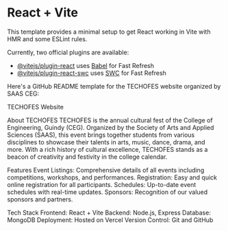 # React + Vite

This template provides a minimal setup to get React working in Vite with HMR and some ESLint rules.

Currently, two official plugins are available:

- [@vitejs/plugin-react](https://github.com/vitejs/vite-plugin-react/blob/main/packages/plugin-react/README.md) uses [Babel](https://babeljs.io/) for Fast Refresh
- [@vitejs/plugin-react-swc](https://github.com/vitejs/vite-plugin-react-swc) uses [SWC](https://swc.rs/) for Fast Refresh

Here's a GitHub README template for the TECHOFES website organized by SAAS CEG:

TECHOFES Website

About TECHOFES
TECHOFES is the annual cultural fest of the College of Engineering, Guindy (CEG). Organized by the Society of Arts and Applied Sciences (SAAS), this event brings together students from various disciplines to showcase their talents in arts, music, dance, drama, and more. With a rich history of cultural excellence, TECHOFES stands as a beacon of creativity and festivity in the college calendar.

Features
Event Listings: Comprehensive details of all events including competitions, workshops, and performances.
Registration: Easy and quick online registration for all participants.
Schedules: Up-to-date event schedules with real-time updates.
Sponsors: Recognition of our valued sponsors and partners.

Tech Stack
Frontend: React + Vite
Backend: Node.js, Express
Database: MongoDB
Deployment: Hosted on Vercel
Version Control: Git and GitHub
